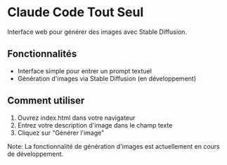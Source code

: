 # Claude Code Tout Seul

Interface web pour générer des images avec Stable Diffusion.

## Fonctionnalités

- Interface simple pour entrer un prompt textuel
- Génération d'images via Stable Diffusion (en développement)

## Comment utiliser

1. Ouvrez index.html dans votre navigateur
2. Entrez votre description d'image dans le champ texte
3. Cliquez sur "Générer l'image"

Note: La fonctionnalité de génération d'images est actuellement en cours de développement.